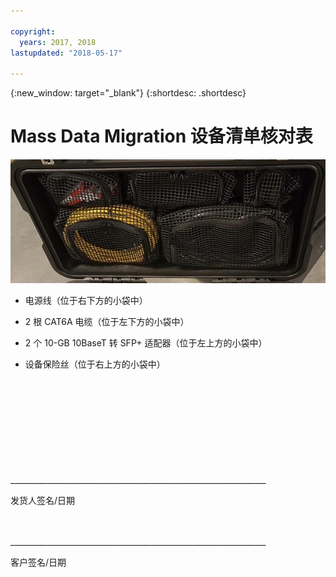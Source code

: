 ```yaml
---

copyright:
  years: 2017, 2018
lastupdated: "2018-05-17"

---
```

{:new_window: target="_blank"}
{:shortdesc: .shortdesc}

# Mass Data Migration 设备清单核对表


![Mass Data Migration 设备清单](/images/MDMDeviceInventory.png)

-	电源线（位于右下方的小袋中）

-	2 根 CAT6A 电缆（位于左下方的小袋中）

-	2 个 10-GB 10BaseT 转 SFP+ 适配器（位于左上方的小袋中）

-	设备保险丝（位于右上方的小袋中）

   
   
</br> 
</br> 
</br> 
</br> 
</br> 
</br> 
</br> 
</br> 
</hr>    
</br> 
________________________________________________________________ 

发货人签名/日期


</br> 
</hr>
</br> 
________________________________________________________________ 

客户签名/日期
